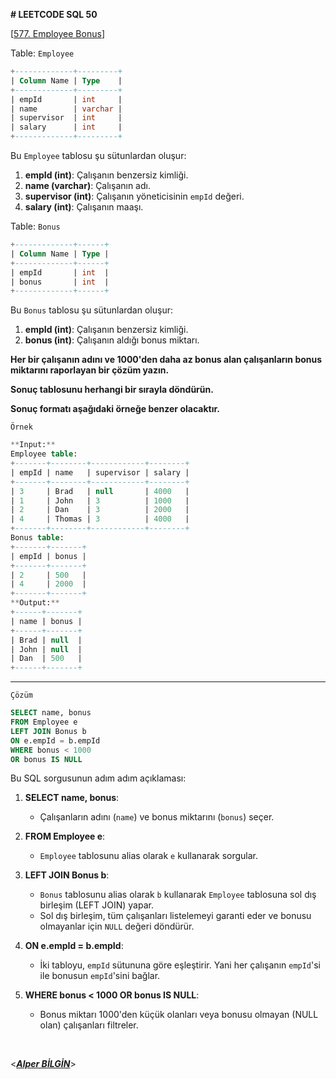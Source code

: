 **# LEETCODE SQL 50**

[[577. Employee Bonus](https://leetcode.com/problems/employee-bonus/)]

Table: `Employee`

```sql
+-------------+---------+
| Column Name | Type    |
+-------------+---------+
| empId       | int     |
| name        | varchar |
| supervisor  | int     |
| salary      | int     |
+-------------+---------+
```

Bu `Employee` tablosu şu sütunlardan oluşur:

1.  **empId (int)**: Çalışanın benzersiz kimliği.
2.  **name (varchar)**: Çalışanın adı.
3.  **supervisor (int)**: Çalışanın yöneticisinin `empId` değeri.
4.  **salary (int)**: Çalışanın maaşı.

Table: `Bonus`

```sql
+-------------+------+
| Column Name | Type |
+-------------+------+
| empId       | int  |
| bonus       | int  |
+-------------+------+
```

Bu `Bonus` tablosu şu sütunlardan oluşur:

1.  **empId (int)**: Çalışanın benzersiz kimliği.
2.  **bonus (int)**: Çalışanın aldığı bonus miktarı.

**Her bir çalışanın adını ve 1000'den daha az bonus alan çalışanların bonus miktarını raporlayan bir çözüm yazın.**

**Sonuç tablosunu herhangi bir sırayla döndürün.**

**Sonuç formatı aşağıdaki örneğe benzer olacaktır.**

`Örnek`

```sql
**Input:**
Employee table:
+-------+--------+------------+--------+
| empId | name   | supervisor | salary |
+-------+--------+------------+--------+
| 3     | Brad   | null       | 4000   |
| 1     | John   | 3          | 1000   |
| 2     | Dan    | 3          | 2000   |
| 4     | Thomas | 3          | 4000   |
+-------+--------+------------+--------+
Bonus table:
+-------+-------+
| empId | bonus |
+-------+-------+
| 2     | 500   |
| 4     | 2000  |
+-------+-------+
**Output:**
+------+-------+
| name | bonus |
+------+-------+
| Brad | null  |
| John | null  |
| Dan  | 500   |
+------+-------+
```

---

`Çözüm`

```sql
SELECT name, bonus
FROM Employee e
LEFT JOIN Bonus b
ON e.empId = b.empId
WHERE bonus < 1000
OR bonus IS NULL
```

Bu SQL sorgusunun adım adım açıklaması:

1.  **SELECT name, bonus**:

    - Çalışanların adını (`name`) ve bonus miktarını (`bonus`) seçer.

2.  **FROM Employee e**:

    - `Employee` tablosunu alias olarak `e` kullanarak sorgular.

3.  **LEFT JOIN Bonus b**:

    - `Bonus` tablosunu alias olarak `b` kullanarak `Employee` tablosuna sol dış birleşim (LEFT JOIN) yapar.
    - Sol dış birleşim, tüm çalışanları listelemeyi garanti eder ve bonusu olmayanlar için `NULL` değeri döndürür.

4.  **ON e.empId = b.empId**:

    - İki tabloyu, `empId` sütununa göre eşleştirir. Yani her çalışanın `empId`'si ile bonusun `empId`'sini bağlar.

5.  **WHERE bonus < 1000 OR bonus IS NULL**:

    - Bonus miktarı 1000'den küçük olanları veya bonusu olmayan (NULL olan) çalışanları filtreler.

&nbsp;

<**_[Alper BİLGİN](https://github.com/DREAXS)_**>
